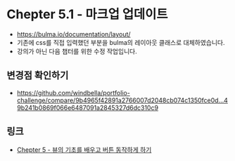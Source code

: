 # Chepter 5.1 - 마크업 업데이트
- https://bulma.io/documentation/layout/
- 기존에 css를 직접 입력했던 부분을 bulma의 레이아웃 클래스로 대체하였습니다.
- 강의가 아닌 다음 챕터를 위한 수정 작업입니다.
## 변경점 확인하기
- https://github.com/windbella/portfolio-challenge/compare/9b4965f42891a2766007d2048cb074c1350fce0d...49b241b0869f066e6487091a2845327d6dc310c9
## 링크
- [Chepter 5 - 뷰의 기초를 배우고 버튼 동작하게 하기](https://github.com/windbella/portfolio-challenge/tree/master/ch5)
